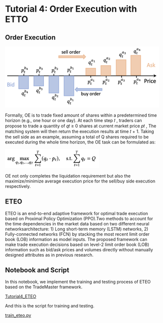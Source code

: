 # Tutorial 4: Order Execution with ETTO

## Order Execution
![OE.png](OE.png)

Formally, OE is to trade fixed amount of shares within a predetermined time horizon (e.g., one hour or one day). At each time step 𝑡 , traders can propose to trade a quantity of 𝑞𝑡 ≥ 0 shares at current market price 𝑝𝑡 , The matching system will then return the execution results at time 𝑡 + 1. Taking the sell side as an example, assuming a total of Q shares required to be executed during the whole time horizon, the OE task can be formulated as:

<img src="./OE_FORM.png" style="zoom:50%;" />

OE not only completes the liquidation requirement but also the maximize/minimize average execution price for the sell/buy side execution respectively.

## ETEO

ETEO is an end-to-end adaptive framework for optimal trade execution based on Proximal Policy Optimization (PPO).Two methods to account for the time dependencies in the market data based on two different neural networksarchitecture: 1) Long short-term memory (LSTM) networks, 2) Fully-connected networks (FCN) by stacking the most recent limit order book (LOB) information as model inputs. The proposed framework can make trade execution decisions based on level-2 limit order book (LOB) information such as bid/ask prices and volumes directly without manually designed attributes as in previous research. 

## Notebook and Script

In this notebook, we implement the training and testing process of ETEO based on the TradeMaster framework.

[Tutorial4_ETEO](https://github.com/TradeMaster-NTU/TradeMaster/blob/main/tutorial/Tutorial4_ETEO.ipynb)

And this is the script for training and testing.

[train_eteo.py](https://github.com/TradeMaster-NTU/TradeMaster/blob/main/tutorial/Tutorial4_ETEO.ipynb)
